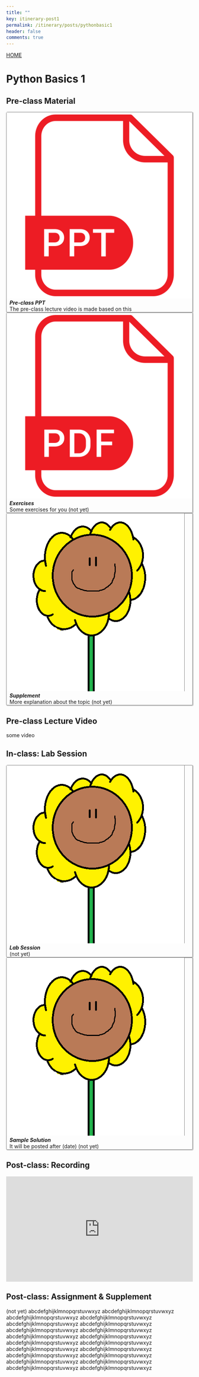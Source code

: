 ```yaml
---
title: ""
key: itinerary-post1
permalink: /itinerary/posts/pythonbasic1
header: false
comments: true
---
```


<style>
  /* DON'T USE JS TO THIS!! */
  #grid_for_list{
    box-shadow: 1px 1px 1px 1px #ccc;  
    border: 1px solid gray;
    border-radius: 3px;
    cursor: pointer;

    transform: scale(1);
    -webkit-transform: scale(1);
    -moz-transform: scale(1);
    -ms-transform: scale(1);
    -o-transform: scale(1);
    transition: all 0.1s ease-in-out;
  }

  #grid_for_list:hover {
    transform: scale(1.0125);
    -webkit-transform: scale(1.0125);
    -moz-transform: scale(1.0125);
    -ms-transform: scale(1.0125);
    -o-transform: scale(1.0125);
  }

  #cell_for_list{
    padding: 2px 2px 2px 2px;
  }
  #h_for_list{
    margin: 0 0 0 0.5rem;
  }
  #p_for_list{
    margin: 0 0 0 0.5rem;
  }
  div.cell img{
    border-right: 1px solid gray;
    max-width: 100%;  
    max-height: 100%;
  }

  .video-container {
    position: relative;
    width: 100%;
    height: 0;
    padding-bottom: 56.25%;
  }

  .video-container iframe {
    position: absolute;
    top: 0;
    left: 0;
    width: 100%;
    height: 100%;
  }
</style>

<a class="button button--primary button--rounded button--xl" href="/itinerary">HOME</a>

# Python Basics 1
##  Pre-class Material

<div class="grid scale" id="grid_for_list" onclick="location.href='/contents/2020_ITinerary/assets/session_1_2/preclass.pdf';">
  <div class="cell cell--2"><img src="/contents/2020_ITinerary/assets/imgs/ppt_icon.png"></div>
  <div class="cell cell--auto">
    <h5 id="h_for_list">Pre-class PPT</h5>
    <p id="p_for_list">The pre-class lecture video is made based on this</p>
  </div>
</div>

<div class="grid scale" id="grid_for_list" onclick="location.href='/contents/2020_ITinerary/assets/session_1_2/exercise.docx';">
  <div class="cell cell--2"><img src="/contents/2020_ITinerary/assets/imgs/pdf_icon.png"></div>
  <div class="cell cell--auto">
    <h5 id="h_for_list">Exercises</h5>
    <p id="p_for_list">Some exercises for you (not yet)</p>
  </div>
</div>

<div class="grid scale" id="grid_for_list" onclick="location.href='https://eunseong-park.github.io/contents/sample_material/sample_post1.html';">
  <div class="cell cell--2"><img src="/imgs/etc/3.png"></div>
  <div class="cell cell--auto">
    <h5 id="h_for_list">Supplement</h5>
    <p id="p_for_list">More explanation about the topic (not yet)</p>
  </div>
</div>

## Pre-class Lecture Video

some video


## In-class: Lab Session
<div class="grid scale" id="grid_for_list" onclick="location.href='https://eunseong-park.github.io/contents/sample_material/sample_post1.html';">
  <div class="cell cell--2"><img src="/imgs/etc/3.png"></div>
  <div class="cell cell--auto">
    <h5 id="h_for_list">Lab Session</h5>
    <p id="p_for_list">(not yet)</p>
  </div>
</div>

<div class="grid scale" id="grid_for_list" onclick="location.href='https://eunseong-park.github.io/contents/sample_material/sample_post1.html';">
  <div class="cell cell--2"><img src="/imgs/etc/3.png"></div>
  <div class="cell cell--auto">
    <h5 id="h_for_list">Sample Solution</h5>
    <p id="p_for_list">It will be posted after (date) (not yet)</p>
  </div>
</div>

## Post-class: Recording
<div style="width:100%;">
  <div class="video-container">
    <iframe src="https://www.youtube.com/embed/6TWJaFD6R2s" frameborder="0" allow="accelerometer; autoplay; clipboard-write; encrypted-media; gyroscope; picture-in-picture" allowfullscreen></iframe>
  </div>
</div>

## Post-class: Assignment & Supplement

(not yet) abcdefghijklmnopqrstuvwxyz abcdefghijklmnopqrstuvwxyz abcdefghijklmnopqrstuvwxyz abcdefghijklmnopqrstuvwxyz abcdefghijklmnopqrstuvwxyz abcdefghijklmnopqrstuvwxyz abcdefghijklmnopqrstuvwxyz abcdefghijklmnopqrstuvwxyz abcdefghijklmnopqrstuvwxyz abcdefghijklmnopqrstuvwxyz abcdefghijklmnopqrstuvwxyz abcdefghijklmnopqrstuvwxyz abcdefghijklmnopqrstuvwxyz abcdefghijklmnopqrstuvwxyz abcdefghijklmnopqrstuvwxyz abcdefghijklmnopqrstuvwxyz abcdefghijklmnopqrstuvwxyz abcdefghijklmnopqrstuvwxyz abcdefghijklmnopqrstuvwxyz abcdefghijklmnopqrstuvwxyz